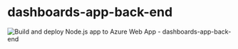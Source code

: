 # dashboards-app-back-end

![Build and deploy Node.js app to Azure Web App - dashboards-app-back-end](https://github.com/Apex-CS/dashboards-app-back-end/workflows/Build%20and%20deploy%20Node.js%20app%20to%20Azure%20Web%20App%20-%20dashboards-app-back-end/badge.svg)
